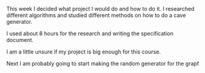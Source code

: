 This week I decided what project I would do and how to do it. 
I researched different algorithms and studied different methods on how to do a cave generator. 

I used about 8 hours for the research and writing the specification document.

I am a little unsure if my project is big enough for this course.

Next I am probably going to start making the random generator for the grapf

